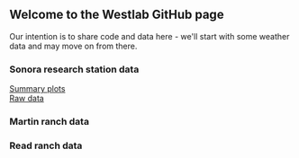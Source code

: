 ## Welcome to the Westlab GitHub page

Our intention is to share code and data here - we'll start with some weather data and may move on from there.

### Sonora research station data
[Summary plots](https://github.com/jbwst/shared/blob/8d7ab9b93d91d290732cdc60e9ab3a0b83a208a1/SonoraMet.md)  
[Raw data](https://github.com/jbwst/shared/blob/8d7ab9b93d91d290732cdc60e9ab3a0b83a208a1/sonora_met.dat)  

### Martin ranch data

### Read ranch data

